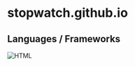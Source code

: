 # stopwatch.github.io

## Languages / Frameworks
![HTML](https://img.shields.io/badge/HTML-orange "HTML")
